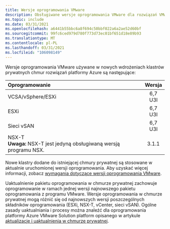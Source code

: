```yaml
---
title: Wersje oprogramowania VMware
description: Obsługiwane wersje oprogramowania VMware dla rozwiązań VMware platformy Azure.
ms.topic: include
ms.date: 03/31/2021
ms.openlocfilehash: a6441b55bbc6a8f694c50bbf022a6a2ae52d60bf
ms.sourcegitcommit: 99fc6ced979d780f773d73ec01bf651d18e89b93
ms.translationtype: MT
ms.contentlocale: pl-PL
ms.lasthandoff: 03/31/2021
ms.locfileid: "106098149"
---
```

<!-- Used in faq.md and concepts-private-clouds-clusters.md -->


Wersje oprogramowania VMware używane w nowych wdrożeniach klastrów prywatnych chmur rozwiązań platformy Azure są następujące:

| Oprogramowanie              |    Wersja   |
| :---                  |     :---:    |
| VCSA/vSphere/ESXi |    6,7 U3l    | 
| ESXi                  |    6,7 U3l    | 
| Sieci vSAN                  |    6,7 U3l    |
| NSX-T <br />**Uwaga:** NSX-T jest jedyną obsługiwaną wersją programu NSX.               |      3.1.1     |


Nowe klastry dodane do istniejącej chmury prywatnej są stosowane w aktualnie uruchomionej wersji oprogramowania. Aby uzyskać więcej informacji, zobacz [wymagania dotyczące wersji oprogramowania VMware](https://docs.vmware.com/en/VMware-HCX/services/user-guide/GUID-54E5293B-8707-4D29-BFE8-EE63539CC49B.html).

Uaktualnienie pakietu oprogramowania w chmurze prywatnej zachowuje oprogramowanie w ramach jednej wersji najnowszego pakietu oprogramowania z programu VMware. Wersje oprogramowania w chmurze prywatnej mogą różnić się od najnowszych wersji poszczególnych składników oprogramowania (ESXi, NSX-T, vCenter, sieci vSAN). Ogólne zasady uaktualniania i procesy można znaleźć dla oprogramowania platformy Azure VMware Solution platform opisanego w artykule [aktualizacje i uaktualnienia w chmurze prywatnej](../concepts-upgrades.md).

